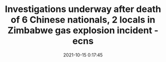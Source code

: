 ---
"title": "Investigations underway after death of 6 Chinese nationals, 2 locals in Zimbabwe gas explosion incident - ecns"
"date": "2021-10-15 0:17:45"
"feed_name": "GOOGLENEWSMINING"
"feed_website": "https://news.google.com/search?q=mining%2Bincident&hl=en-US&gl=US&ceid=US:en"
"feed_rss": "https://news.google.com/rss/search?q=mining%2Bincident&hl=en-US&gl=US&ceid=US:en"
"link": "http://www.ecns.cn/news/2021-10-15/detail-iharvwpk8244883.shtml"
"source": "{'href': 'http://www.ecns.cn', 'title': 'ecns'}"
"file": "_posts/2021-1-1-6ffc004b8452aa47f0b67231e0ff244986c14b05.md"
"accident": "1"
"drilling": "1"
"dead": "8"
"injured": "0"
"arrested": "0"
"place": "zimbabwe"
"where": "unknown site"
"causes": "explosion"
"place_uri": "http://en.wikipedia.org/wiki/Zimbabwe"
---